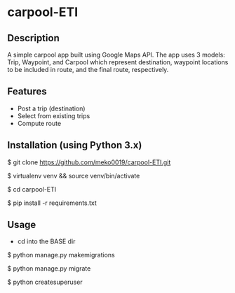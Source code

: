 carpool-ETI
====================================

## Description

A simple carpool app built using Google Maps API. The app uses 3 models: Trip, Waypoint, and Carpool which represent 
destination, waypoint locations to be included in route, and the final route, respectively. 

## Features 
- Post a trip (destination)
- Select from existing trips 
- Compute route 

## Installation (using Python 3.x)

$ git clone https://github.com/meko0019/carpool-ETI.git

$ virtualenv venv && source venv/bin/activate 

$ cd carpool-ETI

$ pip install -r requirements.txt

## Usage

- cd into the BASE dir

$ python manage.py makemigrations 

$ python manage.py migrate

$ python createsuperuser
